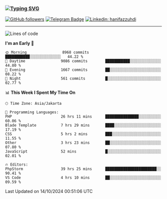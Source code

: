 ### [![Typing SVG](https://readme-typing-svg.herokuapp.com?font=lato&size=22&lines=Hi+There+👋)](https://git.io/typing-svg) 

[![GitHub followers](https://img.shields.io/github/followers/hanifazzuhdi?label=Follow&style=social)](https://github.com/hanifazzuhdi/?tab=follow) 
[![Telegram Badge](https://img.shields.io/badge/-hanif0198-blue?style=social&logo=telegram&link=https://www.t.me/hanif0198/)](https://www.t.me/hanif0198/) 
[![Linkedin: hanifazzuhdi](https://img.shields.io/badge/-hanifazzuhdi-blue?style=flat-square&logo=Linkedin&logoColor=white&link=https://www.linkedin.com/in/hanif-az-zuhdi-69688019b/)](https://www.linkedin.com/in/hanif-az-zuhdi-69688019b/) 

<hr/>

<!--START_SECTION:waka-->
![Lines of code](https://img.shields.io/badge/From%20Hello%20World%20I%27ve%20Written-69.8%20million%20lines%20of%20code-blue)

**I'm an Early 🐤** 

```text
🌞 Morning                8968 commits        ███████████░░░░░░░░░░░░░░   44.22 % 
🌆 Daytime                9086 commits        ███████████░░░░░░░░░░░░░░   44.80 % 
🌃 Evening                1667 commits        ██░░░░░░░░░░░░░░░░░░░░░░░   08.22 % 
🌙 Night                  561 commits         █░░░░░░░░░░░░░░░░░░░░░░░░   02.77 % 
```


📊 **This Week I Spent My Time On** 

```text
🕑︎ Time Zone: Asia/Jakarta

💬 Programming Languages: 
PHP                      26 hrs 11 mins      ███████████████░░░░░░░░░░   60.06 % 
Blade Template           7 hrs 29 mins       ████░░░░░░░░░░░░░░░░░░░░░   17.19 % 
CSS                      5 hrs 2 mins        ███░░░░░░░░░░░░░░░░░░░░░░   11.55 % 
Other                    3 hrs 23 mins       ██░░░░░░░░░░░░░░░░░░░░░░░   07.80 % 
JavaScript               52 mins             █░░░░░░░░░░░░░░░░░░░░░░░░   02.01 % 

🔥 Editors: 
PhpStorm                 39 hrs 25 mins      ███████████████████████░░   90.41 % 
VS Code                  4 hrs 10 mins       ██░░░░░░░░░░░░░░░░░░░░░░░   09.59 % 
```


 Last Updated on 14/10/2024 00:51:06 UTC
<!--END_SECTION:waka-->
